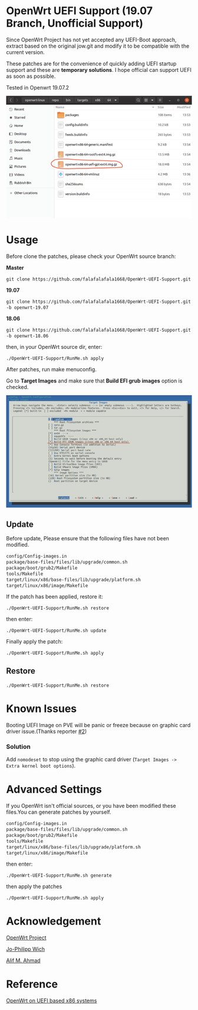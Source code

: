 # OpenWrt UEFI Support (19.07 Branch, Unofficial Support)
Since OpenWrt Project has not yet accepted any UEFI-Boot approach, extract based on the original jow.git and modify it to be compatible with the current version.

These patches are for the convenience of quickly adding UEFI startup support and these are **temporary solutions**. I hope official can support UEFI as soon as possible.

Tested in Openwrt 19.07.2

![](https://github.com/falafalafala1668/OpenWrt-UEFI-Support/blob/master/src/Screenshots/2.png)

# Usage
Before clone the patches, please check your OpenWrt source branch:

**Master**
```
git clone https://github.com/falafalafala1668/OpenWrt-UEFI-Support.git
```

**19.07**
```
git clone https://github.com/falafalafala1668/OpenWrt-UEFI-Support.git -b openwrt-19.07
```

**18.06**
```
git clone https://github.com/falafalafala1668/OpenWrt-UEFI-Support.git -b openwrt-18.06
```

then, in your OpenWrt source dir, enter:

```
./OpenWrt-UEFI-Support/RunMe.sh apply
```

After patches, run make menuconfig.

Go to **Target Images** and make sure that **Build EFI grub images** option is checked.

![](https://github.com/falafalafala1668/OpenWrt-UEFI-Support/blob/master/src/Screenshots/1.png)

## Update

Before update, Please ensure that the following files have not been modified.
```
config/Config-images.in
package/base-files/files/lib/upgrade/common.sh
package/boot/grub2/Makefile
tools/Makefile
target/linux/x86/base-files/lib/upgrade/platform.sh
target/linux/x86/image/Makefile
```

If the patch has been applied, restore it:
```
./OpenWrt-UEFI-Support/RunMe.sh restore
```

then enter:

```
./OpenWrt-UEFI-Support/RunMe.sh update
```

Finally apply the patch:
```
./OpenWrt-UEFI-Support/RunMe.sh apply
```

## Restore

```
./OpenWrt-UEFI-Support/RunMe.sh restore
```

# Known Issues

Booting UEFI Image on PVE will be panic or freeze because on graphic card driver issue.(Thanks reporter [#2](https://github.com/falafalafala1668/OpenWrt-UEFI-Support/issues/2))

### Solution

Add ``nomodeset`` to stop using the graphic card driver (``Target Images -> Extra kernel boot options``).

# Advanced Settings
If you OpenWrt isn't official sources, or you have been modified these files.You can generate patches by yourself.

```
config/Config-images.in
package/base-files/files/lib/upgrade/common.sh
package/boot/grub2/Makefile
tools/Makefile
target/linux/x86/base-files/lib/upgrade/platform.sh
target/linux/x86/image/Makefile
```

then enter:

```
./OpenWrt-UEFI-Support/RunMe.sh generate
```
then apply the patches
```
./OpenWrt-UEFI-Support/RunMe.sh apply
```

# Acknowledgement
[OpenWrt Project](https://github.com/openwrt/openwrt.git)

[Jo-Philipp Wich](https://git.openwrt.org/openwrt/staging/jow.git)

[Alif M. Ahmad](https://github.com/alive4ever/openwrt)

# Reference
[OpenWrt on UEFI based x86 systems](https://openwrt.org/docs/guide-developer/uefi-bootable-image)
